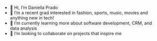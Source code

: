 - 👋 Hi, I’m Daniella Prado 
- 👀 I’m a recent grad interested in fashion, sports, music, movies and anything new in tech! 
- 🌱 I’m currently learning more about software development, CRM, and data analysis 
- 💞️ I’m looking to collaborate on projects that inspire me

